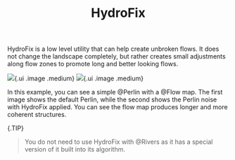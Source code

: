 ﻿---
uid: HydroFix
title: HydroFix
---

HydroFix is a low level utility that can help create unbroken flows. It does not change the landscape completely, but rather creates small adjustments along flow zones to promote long and better looking flows.

![](/images/ref/hydrofix-before.webp){.ui .image .medium}
![](/images/ref/hydrofix-after.webp){.ui .image .medium}

In this example, you can see a simple @Perlin with a @Flow map. The first image shows the default Perlin, while the second shows the Perlin noise with HydroFix applied. You can see the flow map produces longer and more coherent structures.


{.TIP}
> You do not need to use HydroFix with @Rivers as it has a special version of it built into its algorithm.
